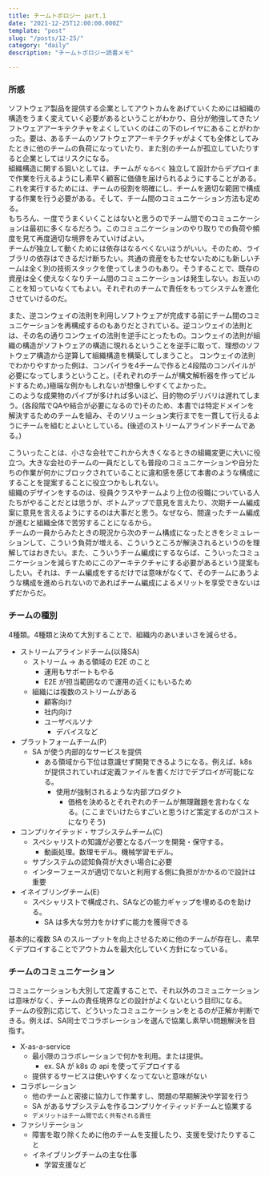 ```yaml
---
title: チームトポロジー part.1
date: "2021-12-25T12:00:00.000Z"
template: "post"
slug: "/posts/12-25/"
category: "daily"
description: "チームトポロジー読書メモ"

---
```


### 所感

ソフトウェア製品を提供する企業としてアウトカムをあげていくためには組織の構造をうまく変えていく必要があるということがわかり、自分が勉強してきたソフトウェアアーキテクチャをよくしていくのはこの下のレイヤにあることがわかった。要は、あるチームのソフトウェアアーキテクチャがよくても全体としてみたときに他のチームの負荷になっていたり、また別のチームが孤立していたりすると企業としてはリスクになる。  
組織構造に関する狙いとしては、チームが `なるべく` 独立して設計からデプロイまで作業を行えるようにし素早く顧客に価値を届けられるようにすることがある。  
これを実行するためには、チームの役割を明確にし、チームを適切な範囲で構成する作業を行う必要がある。そして、チーム間のコミュニケーション方法も定める。  
もちろん、一度でうまくいくことはないと思うのでチーム間でのコミュニケーションは最初に多くなるだろう。このコミュニケーションのやり取りでの負荷や頻度を見て再度適切な境界をみていけばよい。  
チームが独立して動くためには依存はなるべくないほうがいい。そのため、ライブラリの依存はできるだけ断ちたい。共通の資産をもたせないためにも新しいチームは全く別の技術スタックを使ってしまうのもあり。そうすることで、既存の資産は全く使えなくなりチーム間のコミュニケーションは発生しない。お互いのことを知っていなくてもよい。それぞれのチームで責任をもってシステムを進化させていけるのだ。  

また、逆コンウェイの法則を利用しソフトウェアが完成する前にチーム間のコミュニケーションを再構成するのもありだとされている。逆コンウェイの法則とは、その名の通りコンウェイの法則を逆手にとったもの。コンウェイの法則が組織の構造がソフトウェアの構造に現れるということを逆手に取って、理想のソフトウェア構造から逆算して組織構造を構築してしまうこと。
コンウェイの法則でわかりやすかった例は、コンパイラを4チームで作ると4段階のコンパイルが必要になってしまうということ。(それぞれのチームが構文解析器を作ってビルドするため。)極端な例かもしれないが想像しやすくてよかった。  
このような成果物のパイプが多ければ多いほど、目的物のデリバリは遅れてしまう。(各段階でQAや結合が必要になるので)そのため、本書では特定ドメインを解決するためのチームを組み、そのソリューション実行までを一貫して行えるようにチームを組むとよいとしている。(後述のストリームアラインドチームである。)

こういったことは、小さな会社でこれから大きくなるときの組織変更に大いに役立つ。大きな会社のチームの一員だとしても普段のコミュニケーションや自分たちの作業が何かにブロックされていることに違和感を感じて本書のような構成にすることを提案することに役立つかもしれない。  
組織のデザインをするのは、役員クラスやチームより上位の役職についている人たちがやることだとは思うが、ボトムアップで意見を言えたり、次期チーム編成案に意見を言えるようにするのは大事だと思う。なぜなら、間違ったチーム編成が進むと組織全体で苦労することになるから。  
チームの一員からみたときの現況から次のチーム構成になったときをシミュレーションして、こういう負荷が増える、こういうところが解決されるというのを理解してはおきたい。また、こういうチーム編成にするならば、こういったコミュニケーションを減らすためにこのアーキテクチャにする必要があるという提案もしたい。それは、チーム編成をするだけでは意味がなくて、そのチームにあうような構成を進められないのであればチーム編成によるメリットを享受できないはずだからだ。

### チームの種別

4種類。4種類と決めて大別することで、組織内のあいまいさを減らせる。

- ストリームアラインドチーム(以降SA)
  - ストリーム → ある領域の E2E のこと
    - 運用もサポートもやる
    - E2E が担当範囲なので運用の近くにもいるため
  - 組織には複数のストリームがある
    - 顧客向け
    - 社内向け
    - ユーザペルソナ
      - デバイスなど
- プラットフォームチーム(P)
  - SA が使う内部的なサービスを提供
    - ある領域から下位は意識せず開発できるようになる。例えば、k8s が提供されていれば定義ファイルを書くだけでデプロイが可能になる。
      - 使用が強制されるような内部プロダクト
        - 価格を決めるとそれぞれのチームが無理難題を言わなくなる。(ここまでいけたらすごいと思うけど策定するのがコストになりそう)
- コンプリケイテッド・サブシステムチーム(C)
  - スペシャリストの知識が必要となるパーツを開発・保守する。
    - 動画処理。数理モデル。機械学習モデル。
  - サブシステムの認知負荷が大きい場合に必要
  - インターフェースが適切でないと利用する側に負担がかかるので設計は重要
- イネイブリングチーム(E)
  - スペシャリストで構成され、SAなどの能力ギャップを埋めるのを助ける。
    - SA は多大な労力をかけずに能力を獲得できる


基本的に複数 SA のスループットを向上させるために他のチームが存在し、素早くデプロイすることでアウトカムを最大化していく方針になっている。  

### チームのコミュニケーション

コミュニケーションも大別して定義することで、それ以外のコミュニケーションは意味がなく、チームの責任境界などの設計がよくないという目印になる。  
チームの役割に応じて、どういったコミュニケーションをとるのが正解か判断できる。例えば、SA同士でコラボレーションを選んで協業し素早い問題解決を目指す。  

- X-as-a-service
  - 最小限のコラボレーションで何かを利用。または提供。
    - ex. SA が k8s の api を使ってデプロイする
  - 提供するサービスは使いやすくなってないと意味がない
- コラボレーション
  - 他のチームと密接に協力して作業すし、問題の早期解決や学習を行う
  - SA があるサブシステムを作るコンプリケイティッドチームと協業する
  - `デメリットはチーム間で広く共有される責任`
- ファシリテーション
  - 障害を取り除くために他のチームを支援したり、支援を受けたりすること
  - イネイブリングチームの主な仕事
    - 学習支援など